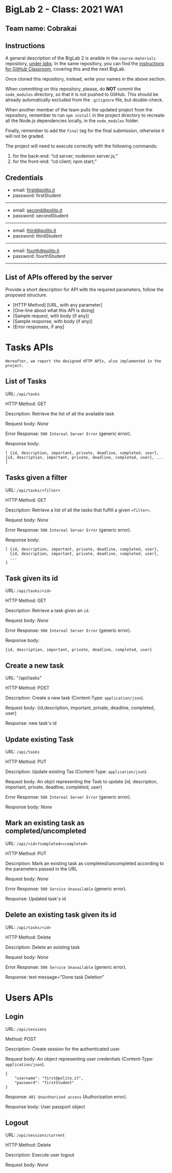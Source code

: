 # BigLab 2 - Class: 2021 WA1

## Team name: Cobrakai

## Instructions

A general description of the BigLab 2 is avaible in the `course-materials` repository, [under _labs_](https://github.com/polito-WA1-AW1-2021/course-materials/tree/main/labs/BigLab2/BigLab2.pdf). In the same repository, you can find the [instructions for GitHub Classroom](https://github.com/polito-WA1-AW1-2021/course-materials/tree/main/labs/GH-Classroom-BigLab-Instructions.pdf), covering this and the next BigLab.

Once cloned this repository, instead, write your names in the above section.

When committing on this repository, please, do **NOT** commit the `node_modules` directory, so that it is not pushed to GitHub.
This should be already automatically excluded from the `.gitignore` file, but double-check.

When another member of the team pulls the updated project from the repository, remember to run `npm install` in the project directory to recreate all the Node.js dependencies locally, in the `node_modules` folder.

Finally, remember to add the `final` tag for the final submission, otherwise it will not be graded.

The project will need to execute correctly with the following commands:
1. for the back-end: “cd server; nodemon server.js;”
2. for the front-end: “cd client; npm start;”


## Credentials

- email: first@polito.it
- password: firstStudent
---------------------------
- email: second@polito.it
- password: secondStudent
---------------------------
- email: third@polito.it
- password: thirdStudent
---------------------------
- email: fourth@polito.it
- password: fourthStudent
---------------------------

## List of APIs offered by the server

Provide a short description for API with the required parameters, follow the proposed structure.

* [HTTP Method] [URL, with any parameter]
* [One-line about what this API is doing]
* [Sample request, with body (if any)]
* [Sample response, with body (if any)]
* [Error responses, if any]

# Tasks APIs
```
Hereafter, we report the designed HTTP APIs, also implemented in the project.
```



## __List of Tasks__

URL: `/api/tasks`

HTTP Method: GET

Description: Retrieve the list of all the available task

Request body: _None_

Error Response: `500 Internal Server Error` (generic error). 

Response body:
```
[ {id, description, important, private, deadline, completed, user}, {id, description, important, private, deadline, completed, user}, ... ]
```



## __Tasks given a filter__

URL: `/api/tasks/<filter>`

HTTP Method: GET

Description: Retrieve a list of all the tasks that fulfill a given `<filter>`.

Request body: _None_

Error Response: `500 Internal Server Error` (generic error).

Response body:
```
[ {id, description, important, private, deadline, completed, user}, 
  {id, description, important, private, deadline, completed, user}, 
  ... 
]
```




## __Task given its id__

URL: `/api/tasks/<id>`

HTTP Method: GET

Description: Retrieve a task given an `id`.

Request body: _None_

Error Response: `500 Internal Server Error` (generic error).

Response body:
```
{id, description, important, private, deadline, completed, user}
```



## __Create a new task__

URL: "/api/tasks"

HTTP Method: POST

Description: Create a new task (Content-Type: `application/json`).

Request body: {id,description, important, private, deadline, completed, user}

Response: new task's id



## __Update existing Task__

URL: `/api/tasks`

HTTP Method: PUT

Description: Update existing Tas (Content-Type: `application/json`).

Request body: An objct representing the Task to update
{id, description, important, private, deadline, completed, user}

Error Response: `500 Internal Server Error` (generic error).

Response body: _None_



## __Mark an existing task as completed/uncompleted__

URL: `/api/<id>?completed=<completed>`

HTTP Method: PUT

Description: Mark an existing task as completed/uncompleted according to the parameters passed in the URL

Request body: _None_

Error Response: `500 Service Unavailable` (generic error).

Response: Updated task's id



## __Delete an existing task given its id__

URL: `/api/tasks/<id>`

HTTP Method: Delete

Description: Delete an existing task

Request body: _None_

Error Response: `500 Service Unavailable` (generic error).

Response: text message="Done task Deletion"


# Users APIs

## __Login__

URL: `/api/sessions`

Method: POST

Description: Create session for the authenticated user.

Request body: An object representing user credentials
(Content-Type: `application/json`).
```
{
    "username": "first@polito.it",
    "password": "firstStudent"
}
```

Response:  `401 Unauthorized access` (Authorization error).

Response body: User passport object


## __Logout__

URL: `/api/sessions/current`

HTTP Method: Delete

Description: Execute user logout

Request body: _None_
